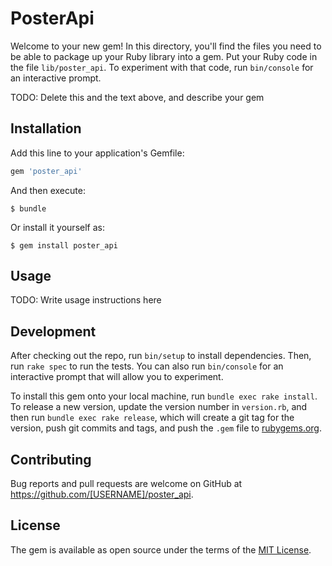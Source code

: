 # PosterApi

Welcome to your new gem! In this directory, you'll find the files you need to be able to package up your Ruby library into a gem. Put your Ruby code in the file `lib/poster_api`. To experiment with that code, run `bin/console` for an interactive prompt.

TODO: Delete this and the text above, and describe your gem

## Installation

Add this line to your application's Gemfile:

```ruby
gem 'poster_api'
```

And then execute:

    $ bundle

Or install it yourself as:

    $ gem install poster_api

## Usage

TODO: Write usage instructions here

## Development

After checking out the repo, run `bin/setup` to install dependencies. Then, run `rake spec` to run the tests. You can also run `bin/console` for an interactive prompt that will allow you to experiment.

To install this gem onto your local machine, run `bundle exec rake install`. To release a new version, update the version number in `version.rb`, and then run `bundle exec rake release`, which will create a git tag for the version, push git commits and tags, and push the `.gem` file to [rubygems.org](https://rubygems.org).

## Contributing

Bug reports and pull requests are welcome on GitHub at https://github.com/[USERNAME]/poster_api.


## License

The gem is available as open source under the terms of the [MIT License](http://opensource.org/licenses/MIT).


